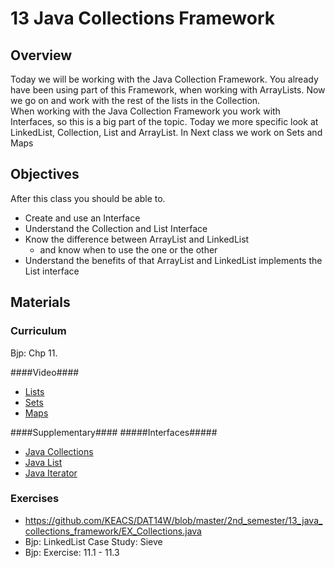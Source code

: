 13 Java Collections Framework
===============

## Overview ##
Today we will be working with the Java Collection Framework. You already have been using part of this Framework, when working with ArrayLists. Now we go on and work with the rest of the lists in the Collection.   
When working with the Java Collection Framework you work with Interfaces, so this is a big part of the topic. Today we more specific look at LinkedList, Collection, List and ArrayList. In Next class we work on Sets and Maps


## Objectives ##
After this class you should be able to.
* Create and use an Interface
* Understand the Collection and List Interface
* Know the difference between ArrayList and LinkedList
  * and know when to use the one or the other
* Understand the benefits of that ArrayList and LinkedList implements the List interface

## Materials ##
 

### Curriculum ###
Bjp: Chp 11.

####Video####
* [Lists](http://media.pearsoncmg.com/aw/aw_reges_bjp_2/videoPlayer.php?id=c11-1)
* [Sets](http://media.pearsoncmg.com/aw/aw_reges_bjp_2/videoPlayer.php?id=c11-2)
* [Maps](http://media.pearsoncmg.com/aw/aw_reges_bjp_2/videoPlayer.php?id=c11-3)   

####Supplementary####
#####Interfaces#####
* [Java Collections](http://docs.oracle.com/javase/7/docs/api/java/util/Collection.html)
* [Java List](http://docs.oracle.com/javase/7/docs/api/java/util/List.html)
* [Java Iterator](http://docs.oracle.com/javase/7/docs/api/java/util/Iterator.html)
  
### Exercises ###
* https://github.com/KEACS/DAT14W/blob/master/2nd_semester/13_java_collections_framework/EX_Collections.java
* Bjp: LinkedList Case Study: Sieve
* Bjp: Exercise: 11.1 - 11.3
